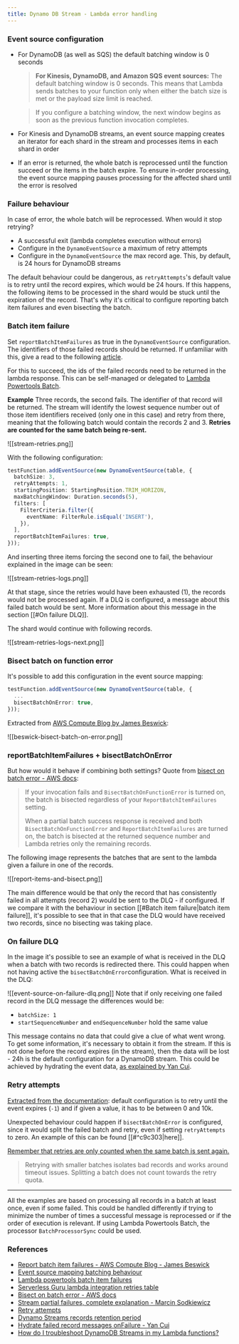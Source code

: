 ```yaml
---
title: Dynamo DB Stream - Lambda error handling
---
```


### Event source configuration
- For DynamoDB (as well as SQS) the default batching window is 0 seconds
  > **For Kinesis, DynamoDB, and Amazon SQS event sources:** The default batching window is 0 seconds. This means that Lambda sends batches to your function only when either the batch size is met or the payload size limit is reached. 
  
  > If you configure a batching window, the next window begins as soon as the previous function invocation completes.
- For Kinesis and DynamoDB streams, an event source mapping creates an iterator for each shard in the stream and processes items in each shard in order
- If an error is returned, the whole batch is reprocessed until the function succeed or the items in the batch expire. To ensure in-order processing, the event source mapping pauses processing for the affected shard until the error is resolved
### Failure behaviour
In case of error, the whole batch will be reprocessed. When would it stop retrying?
- A successful exit (lambda completes execution without errors)
- Configure in the `DynamoEventSource` a maximum of retry attempts
- Configure in the `DynamoEventSource` the max record age. This, by default, is 24 hours for DynamoDB streams

The default behaviour could be dangerous, as `retryAttempts`'s default value is to retry until the record expires, which would be 24 hours. If this happens, the following items to be processed in the shard would be stuck until the expiration of the record.
That's why it's critical to configure reporting batch item failures and even bisecting the batch.

### Batch item failure
Set `reportBatchItemFailures` as true in the `DynamoEventSource` configuration. The identifiers of those failed records should be returned. If unfamiliar with this, give a read to the following [article](https://aws.amazon.com/es/blogs/compute/optimizing-batch-processing-with-custom-checkpoints-in-aws-lambda/).

For this to succeed, the ids of the failed records need to be returned in the lambda response. This can be self-managed or delegated to [Lambda Powertools Batch](https://docs.powertools.aws.dev/lambda/typescript/latest/utilities/batch/).

**Example**
Three records, the second fails. The identifier of that record will be returned. The stream will identify the lowest sequence number out of those item identifiers received (only one in this case) and retry from there, meaning that the following batch would contain the records 2 and 3.  **Retries are counted for the same batch being re-sent.**

![[stream-retries.png]]

With the following configuration: 
```typescript
testFunction.addEventSource(new DynamoEventSource(table, {
  batchSize: 3,
  retryAttempts: 1,
  startingPosition: StartingPosition.TRIM_HORIZON,
  maxBatchingWindow: Duration.seconds(5),
  filters: [
    FilterCriteria.filter({
      eventName: FilterRule.isEqual('INSERT'),
    }),
  ],
  reportBatchItemFailures: true,
}));
```

And inserting three items forcing the second one to fail, the behaviour explained in the image can be seen: 

![[stream-retries-logs.png]]

At that stage, since the retries would have been exhausted (1), the records would not be processed again. If a DLQ is configured, a message about this failed batch would be sent. More information about this message in the section [[#On failure DLQ]].

The shard would continue with following records.

![[stream-retries-logs-next.png]]

### Bisect batch on function error
It's possible to add this configuration in the event source mapping:
```typescript
testFunction.addEventSource(new DynamoEventSource(table, {
  ...
  bisectBatchOnError: true,
}));
```

Extracted from [AWS Compute Blog by James Beswick](https://aws.amazon.com/es/blogs/compute/optimizing-batch-processing-with-custom-checkpoints-in-aws-lambda/):

![[beswick-bisect-batch-on-error.png]]

### reportBatchItemFailures + bisectBatchOnError
But how would it behave if combining both settings? Quote from [bisect on batch error - AWS docs](https://docs.aws.amazon.com/lambda/latest/dg/with-ddb.html#services-ddb-batchfailurereporting):
> If your invocation fails and `BisectBatchOnFunctionError` is turned on, the batch is bisected regardless of your `ReportBatchItemFailures` setting.
> 
> When a partial batch success response is received and both `BisectBatchOnFunctionError` and `ReportBatchItemFailures` are turned on, the batch is bisected at the returned sequence number and Lambda retries only the remaining records.

The following image represents the batches that are sent to the lambda given a failure in one of the records.

![[report-items-and-bisect.png]]

The main difference would be that only the record that has consistently failed in all attempts (record 2) would be sent to the DLQ - if configured. If we compare it with the behaviour in section [[#Batch item failure|batch item failure]], it's possible to see that in that case the DLQ would have received two records, since no bisecting was taking place.

### On failure DLQ
In the image it's possible to see an example of what is received in the DLQ when a batch with two records is redirected there. This could happen when not having active the `bisectBatchOnError`configuration.
What is received in the DLQ:

![[event-source-on-failure-dlq.png]]
Note that if only receiving one failed record in the DLQ message the differences would be:
- `batchSize: 1` 
- `startSequenceNumber` and `endSequenceNumber` hold the same value

This message contains no data that could give a clue of what went wrong. To get some information, it's necessary to obtain it from the stream. If this is not done before the record expires (in the stream), then the data will be lost - 24h is the default configuration for a DynamoDB stream.
This could be achieved by hydrating the event data, [as explained by Yan Cui](https://theburningmonk.com/2023/12/the-one-mistake-everyone-makes-when-using-kinesis-with-lambda/).

### Retry attempts
[Extracted from the documentation](https://docs.aws.amazon.com/lambda/latest/dg/with-ddb.html#services-dynamodb-errors): default configuration is to retry until the event expires (`-1`) and if given a value, it has to be between 0 and 10k.

Unexpected behaviour could happen if `bisectBatchOnError` is configured, since it would split the failed batch and retry, even if setting `retryAttempts`  to zero. An example of this can be found [[#^c9c303|here]].

[Remember that retries are only counted when the same batch is sent again.](https://docs.aws.amazon.com/lambda/latest/dg/with-ddb.html#services-dynamodb-errors)
> Retrying with smaller batches isolates bad records and works around timeout issues. Splitting a batch does not count towards the retry quota.

--- 
All the examples are based on processing all records in a batch at least once, even if some failed.
This could be handled differently if trying to minimize the number of times a successful message is reprocessed or if the order of execution is relevant. If using Lambda Powertools Batch, the processor `BatchProcessorSync` could be used.

### References

- [Report batch item failures - AWS Compute Blog - James Beswick](https://aws.amazon.com/es/blogs/compute/optimizing-batch-processing-with-custom-checkpoints-in-aws-lambda/)
- [Event source mapping batching behaviour](https://docs.aws.amazon.com/lambda/latest/dg/invocation-eventsourcemapping.html#invocation-eventsourcemapping-batching)
- [Lambda powertools batch item failures](https://docs.powertools.aws.dev/lambda/typescript/latest/utilities/batch/)
- [Serverless Guru lambda integration retries table](https://www.serverlessguru.com/blog/lambda-retry-mechanisms)
- [Bisect on batch error - AWS docs](https://docs.aws.amazon.com/lambda/latest/dg/with-ddb.html#services-ddb-batchfailurereporting)
- [Stream partial failures, complete explanation - Marcin Sodkiewicz](https://sodkiewiczm.medium.com/streams-partial-failures-c72ba1ae4fa6)
- [Retry attempts](https://docs.aws.amazon.com/lambda/latest/dg/with-ddb.html#services-dynamodb-errors)
- [Dynamo Streams records retention period](https://docs.aws.amazon.com/amazondynamodb/latest/developerguide/Streams.html#Streams.DataRetention)
- [Hydrate failed record messages onFailure - Yan Cui](https://theburningmonk.com/2023/12/the-one-mistake-everyone-makes-when-using-kinesis-with-lambda/)
- [How do I troubleshoot DynamoDB Streams in my Lambda functions?](https://repost.aws/knowledge-center/lambda-functions-fix-dynamodb-streams)